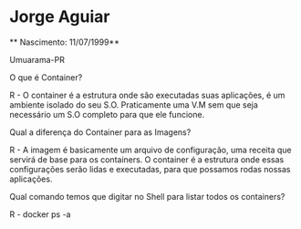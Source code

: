 # Jorge Aguiar

** Nascimento: 11/07/1999**

Umuarama-PR

O que é Container?

R - O container é a estrutura onde são executadas suas aplicações, é um ambiente isolado do seu S.O. 
    Praticamente uma V.M sem que seja necessário um S.O completo para que ele funcione.

Qual a diferença do Container para as Imagens?

R - A imagem é basicamente um arquivo de configuração, uma receita que servirá de base para os containers.
    O container é a estrutura onde essas configurações serão lidas e executadas, para que possamos rodas nossas aplicações.

Qual comando temos que digitar no Shell para listar todos os containers?

R - docker ps -a